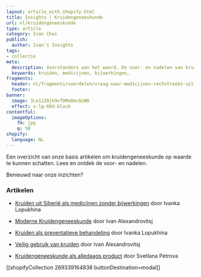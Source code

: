 ```yaml
---
layout: article_with_shopify.html
title: Insights | Kruidengeneeskunde
url: nl/kruidengeneeskunde
type: article
category: Ivan Chai
publish:
  author: Ivan's Insights
tags:
- collectie
meta:
  description: Voorstanders aan het woord. De voor- en nadelen van kruiden ten opzichte van medicijnen uit de farmaceutische industrie op een rij. Zowel het gebruik als de bijwerkingen worden besproken. Benieuwd naar de inzichten?
  keywords: kruiden, medicijnen, bijwerkingen,
fragments:
  header: nl/fragments/voordelen/vraag-naar-medicijnen-rechstreeks-uit-de-natuur
  footer:
banner:
  image: 3Le11Z0jk9vTDMo8mcQzW0
  effect: o-lg-60d-black
contentful:
  imageOptions:
    fm: jpg
    q: 50
shopify:
  language: NL
---
```


Een overzicht van onze basis artikelen om kruidengeneeskunde op waarde te kunnen schatten. Lees en ontdek de voor- en nadelen.

Benieuwd naar onze inzichten?

### Artikelen

* [Kruiden uit Siberië als medicijnen zonder bijwerkingen](/nl/kruiden-uit-siberie-als-medicijnen-zonder-bijwerkingen) door Ivanka Lopukhina

* [Moderne Kruidengeneeskunde](/nl/moderne-kruidengeneeskunde) door Ivan Alexandrovitsj

* [Kruiden als preventatieve behandeling](/nl/kruiden-als-preventatieve-behandeling) door Ivanka Lopukhina

* [Veilig gebruik van kruiden](/nl/veilig-gebruik-van-kruiden) door Ivan Alexandrovitsj

* [Kruidengeneeskunde als alledaags product](/nl/kruidengeneeskunde-als-alledaags-product) door Svetlana Petrova

[[shopifyCollection 269339164838 buttonDestination=modal]]
